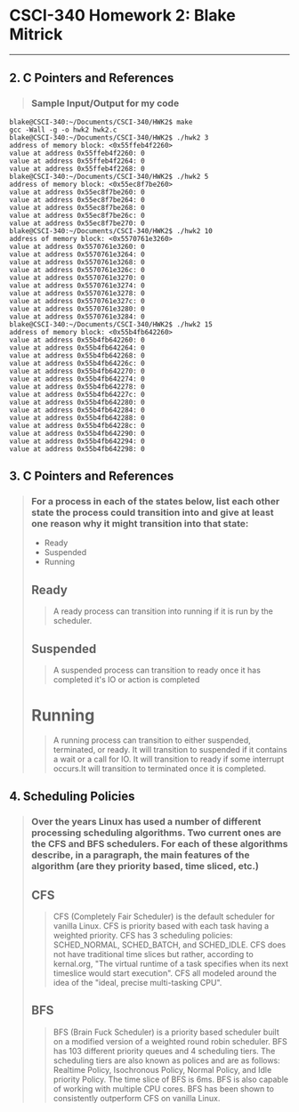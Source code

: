 # CSCI-340 Homework 2: Blake Mitrick
---

## 2. C Pointers and References

>### Sample Input/Output for my code
```
blake@CSCI-340:~/Documents/CSCI-340/HWK2$ make
gcc -Wall -g -o hwk2 hwk2.c
blake@CSCI-340:~/Documents/CSCI-340/HWK2$ ./hwk2 3
address of memory block: <0x55ffeb4f2260>
value at address 0x55ffeb4f2260: 0
value at address 0x55ffeb4f2264: 0
value at address 0x55ffeb4f2268: 0
blake@CSCI-340:~/Documents/CSCI-340/HWK2$ ./hwk2 5
address of memory block: <0x55ec8f7be260>
value at address 0x55ec8f7be260: 0
value at address 0x55ec8f7be264: 0
value at address 0x55ec8f7be268: 0
value at address 0x55ec8f7be26c: 0
value at address 0x55ec8f7be270: 0
blake@CSCI-340:~/Documents/CSCI-340/HWK2$ ./hwk2 10
address of memory block: <0x5570761e3260>
value at address 0x5570761e3260: 0
value at address 0x5570761e3264: 0
value at address 0x5570761e3268: 0
value at address 0x5570761e326c: 0
value at address 0x5570761e3270: 0
value at address 0x5570761e3274: 0
value at address 0x5570761e3278: 0
value at address 0x5570761e327c: 0
value at address 0x5570761e3280: 0
value at address 0x5570761e3284: 0
blake@CSCI-340:~/Documents/CSCI-340/HWK2$ ./hwk2 15
address of memory block: <0x55b4fb642260>
value at address 0x55b4fb642260: 0
value at address 0x55b4fb642264: 0
value at address 0x55b4fb642268: 0
value at address 0x55b4fb64226c: 0
value at address 0x55b4fb642270: 0
value at address 0x55b4fb642274: 0
value at address 0x55b4fb642278: 0
value at address 0x55b4fb64227c: 0
value at address 0x55b4fb642280: 0
value at address 0x55b4fb642284: 0
value at address 0x55b4fb642288: 0
value at address 0x55b4fb64228c: 0
value at address 0x55b4fb642290: 0
value at address 0x55b4fb642294: 0
value at address 0x55b4fb642298: 0
```

## 3. C Pointers and References

>### For a process in each of the states below, list each other state the process could transition into and give at least one reason why it might transition into that state:
> * Ready
> * Suspended
> * Running
> ## Ready
>> A ready process can transition into running if it is run by the scheduler.
> ## Suspended
>> A suspended process can transition to ready once it has completed it's IO or action is completed
> # Running
>> A running process can transition to either suspended, terminated, or ready. It will transition to suspended if it contains a wait or a call for IO. It will transition to ready if some interrupt occurs.It will transition to terminated once it is completed.

## 4. Scheduling Policies

> ### Over the years Linux has used a number of different processing scheduling algorithms. Two current ones are the CFS and BFS schedulers. For each of these algorithms describe, in a paragraph, the main features of the algorithm (are they priority based, time sliced, etc.)
>## CFS
>> CFS (Completely Fair Scheduler) is the default scheduler for vanilla Linux. CFS is priority based with each task having a weighted priority. CFS has 3 scheduling policies: SCHED_NORMAL, SCHED_BATCH, and SCHED_IDLE. CFS does not have traditional time slices but rather, according to kernal.org, "The virtual runtime of a task specifies when its next timeslice would start execution". CFS all modeled around the idea of the "ideal, precise multi-tasking CPU".
>## BFS
>> BFS (Brain Fuck Scheduler) is a priority based scheduler built on a modified version of a weighted round robin scheduler. BFS has 103 different priority queues and 4 scheduling tiers. The scheduling tiers are also known as polices and are as follows: Realtime Policy, Isochronous Policy, Normal Policy, and Idle priority Policy. The time slice of BFS is 6ms. BFS is also capable of working with multiple CPU cores. BFS has been shown to consistently outperform CFS on vanilla Linux.
